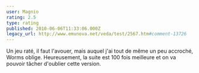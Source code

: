 ```yaml
---
user: Magnio
rating: 2.5
type: rating
published: 2010-06-06T11:33:06.000Z
legacy_url: http://www.emunova.net/veda/test/2567.htm#comment-13726
---
```

Un jeu raté, il faut l'avouer, mais auquel j'ai tout de même un peu accroché, Worms oblige. Heureusement, la suite est 100 fois meilleure et on va pouvoir tâcher d'oublier cette version.
